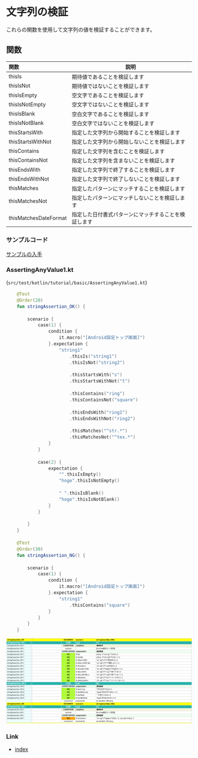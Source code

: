 # 文字列の検証

これらの関数を使用して文字列の値を検証することができます。

## 関数

| 関数                    | 説明                         |
|:----------------------|----------------------------|
| thisIs                | 期待値であることを検証します             |
| thisIsNot             | 期待値ではないことを検証します            |
| thisIsEmpty           | 空文字であることを検証します             |
| thisIsNotEmpty        | 空文字ではないことを検証します            |
| thisIsBlank           | 空白文字であることを検証します            |
| thisIsNotBlank        | 空白文字ではないことを検証します           |
| thisStartsWith        | 指定した文字列から開始することを検証します      |
| thisStartsWithNot     | 指定した文字列から開始しないことを検証します     |
| thisContains          | 指定した文字列を含むことを検証します         |
| thisContainsNot       | 指定した文字列を含まないことを検証します       |
| thisEndsWith          | 指定した文字列で終了することを検証します       |
| thisEndsWithNot       | 指定した文字列で終了しないことを検証します      |
| thisMatches           | 指定したパターンにマッチすることを検証します     |
| thisMatchesNot        | 指定したパターンにマッチしないことを検証します    |
| thisMatchesDateFormat | 指定した日付書式パターンにマッチすることを検証します |

### サンプルコード

[サンプルの入手](../../../getting_samples_ja.md)

### AssertingAnyValue1.kt

(`src/test/kotlin/tutorial/basic/AssertingAnyValue1.kt`)

```kotlin
    @Test
    @Order(20)
    fun stringAssertion_OK() {

        scenario {
            case(1) {
                condition {
                    it.macro("[Android設定トップ画面]")
                }.expectation {
                    "string1"
                        .thisIs("string1")
                        .thisIsNot("string2")

                        .thisStartsWith("s")
                        .thisStartsWithNot("t")

                        .thisContains("ring")
                        .thisContainsNot("square")

                        .thisEndsWith("ring1")
                        .thisEndsWithNot("ring2")

                        .thisMatches("^str.*")
                        .thisMatchesNot("^tex.*")
                }
            }

            case(2) {
                expectation {
                    "".thisIsEmpty()
                    "hoge".thisIsNotEmpty()

                    " ".thisIsBlank()
                    "hoge".thisIsNotBlank()
                }
            }

        }
    }

    @Test
    @Order(30)
    fun stringAssertion_NG() {

        scenario {
            case(1) {
                condition {
                    it.macro("[Android設定トップ画面]")
                }.expectation {
                    "string1"
                        .thisContains("square")
                }
            }
        }
    }
```

![](_images/asserting_string_value_ja.png)

### Link

- [index](../../../../index_ja.md)

